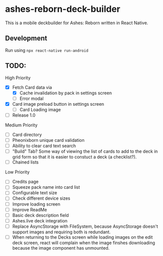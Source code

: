 # ashes-reborn-deck-builder
This is a mobile deckbuilder for Ashes: Reborn written in React Native.

## Development

Run using `npx react-native run-android`

## TODO:
High Priority
- [x] Fetch Card data via
  - [x] Cache invalidation by pack in settings screen
  - [ ] Error modal
- [x] Card image preload button in settings screen
  - [ ] Card Loading image
- [ ] Release 1.0

Medium Priority
- [ ] Card directory
- [ ] Pheonixborn unique card validation
- [ ] Ability to clear card text search
- [ ] "Build" Tab? Some way of viewing the list of cards to add to the deck in grid form so that it is easier to constuct a deck (a checklist?).
- [ ] Chained lists

Low Priority
- [ ] Credits page
- [ ] Squeeze pack name into card list
- [ ] Configurable text size
- [ ] Check different device sizes
- [ ] Improve loading screen
- [ ] Improve ReadMe
- [ ] Basic deck description field
- [ ] Ashes.live deck integration
- [ ] Replace AsyncStorage with FileSystem, because AsyncStorage doesn't support images and requiring both is redundant.
- [ ] When returning to the Decks screen while loading images on the edit deck screen, react will complain when the image finshes downloading because the image component has unmounted.
